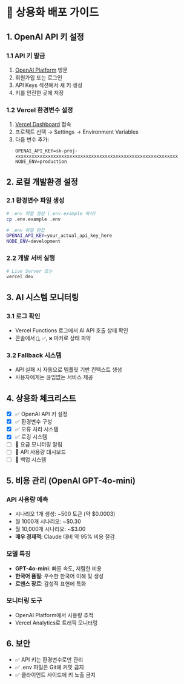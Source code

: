 # 🚀 상용화 배포 가이드

## 1. OpenAI API 키 설정

### 1.1 API 키 발급
1. [OpenAI Platform](https://platform.openai.com) 방문
2. 회원가입 또는 로그인
3. API Keys 섹션에서 새 키 생성
4. 키를 안전한 곳에 저장

### 1.2 Vercel 환경변수 설정
1. [Vercel Dashboard](https://vercel.com/dashboard) 접속
2. 프로젝트 선택 → Settings → Environment Variables
3. 다음 변수 추가:
   ```
   OPENAI_API_KEY=sk-proj-xxxxxxxxxxxxxxxxxxxxxxxxxxxxxxxxxxxxxxxxxxxxxxxxxxxxxxxxxxxx
   NODE_ENV=production
   ```

## 2. 로컬 개발환경 설정

### 2.1 환경변수 파일 생성
```bash
# .env 파일 생성 (.env.example 복사)
cp .env.example .env

# .env 파일 편집
OPENAI_API_KEY=your_actual_api_key_here
NODE_ENV=development
```

### 2.2 개발 서버 실행
```bash
# Live Server 또는
vercel dev
```

## 3. AI 시스템 모니터링

### 3.1 로그 확인
- Vercel Functions 로그에서 AI API 호출 상태 확인
- 콘솔에서 `🤖`, `✅`, `❌` 마커로 상태 파악

### 3.2 Fallback 시스템
- API 실패 시 자동으로 템플릿 기반 컨텍스트 생성
- 사용자에게는 끊임없는 서비스 제공

## 4. 상용화 체크리스트

- [x] ✅ OpenAI API 키 설정
- [x] ✅ 환경변수 구성  
- [x] ✅ 오류 처리 시스템
- [x] ✅ 로깅 시스템
- [ ] 🔄 요금 모니터링 알림
- [ ] 🔄 API 사용량 대시보드
- [ ] 🔄 백업 시스템

## 5. 비용 관리 (OpenAI GPT-4o-mini)

### API 사용량 예측
- 시나리오 1개 생성: ~500 토큰 (약 $0.0003)
- 월 1000개 시나리오: ~$0.30
- 월 10,000개 시나리오: ~$3.00
- **매우 경제적**: Claude 대비 약 95% 비용 절감

### 모델 특징
- **GPT-4o-mini**: 빠른 속도, 저렴한 비용
- **한국어 품질**: 우수한 한국어 이해 및 생성
- **로맨스 장르**: 감성적 표현에 특화

### 모니터링 도구
- OpenAI Platform에서 사용량 추적
- Vercel Analytics로 트래픽 모니터링

## 6. 보안

- ✅ API 키는 환경변수로만 관리
- ✅ .env 파일은 Git에 커밋 금지
- ✅ 클라이언트 사이드에 키 노출 금지